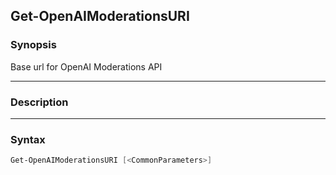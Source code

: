Get-OpenAIModerationsURI
------------------------




### Synopsis
Base url for OpenAI Moderations API



---


### Description


---


### Syntax
```PowerShell
Get-OpenAIModerationsURI [<CommonParameters>]
```
